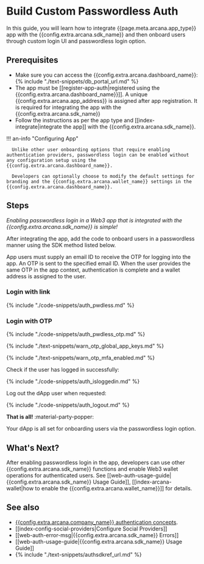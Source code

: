 # Build Custom Passwordless Auth

In this guide, you will learn how to integrate {{page.meta.arcana.app_type}} app with the {{config.extra.arcana.sdk_name}} and then onboard users through custom login UI and passwordless login option.

## Prerequisites

* Make sure you can access the {{config.extra.arcana.dashboard_name}}: {% include "./text-snippets/db_portal_url.md" %}
* The app must be [[register-app-auth|registered using the {{config.extra.arcana.dashboard_name}}]]. A unique {{config.extra.arcana.app_address}} is assigned after app registration. It is required for integrating the app with the {{config.extra.arcana.sdk_name}}
* Follow the instructions as per the app type and [[index-integrate|integrate the app]] with the {{config.extra.arcana.sdk_name}}.

!!! an-info "Configuring App"

      Unlike other user onboarding options that require enabling authentication providers, passwordless login can be enabled without any configuration setup using the {{config.extra.arcana.dashboard_name}}.

      Developers can optionally choose to modify the default settings for branding and the {{config.extra.arcana.wallet_name}} settings in the {{config.extra.arcana.dashboard_name}}.

## Steps

*Enabling passwordless login in a Web3 app that is integrated with the {{config.extra.arcana.sdk_name}} is simple!*

After integrating the app, add the code to onboard users in a passwordless manner using the SDK method listed below. 

App users must supply an email ID to receive the OTP for logging into the app. An OTP is sent to the specified email ID. When the user provides the same OTP in the app context, authentication is complete and a wallet address is assigned to the user.

### Login with link

{% include "./code-snippets/auth_pwdless.md" %}

### Login with OTP

{% include "./code-snippets/auth_pwdless_otp.md" %}

{% include "./text-snippets/warn_otp_global_app_keys.md" %}

{% include "./text-snippets/warn_otp_mfa_enabled.md" %}

Check if the user has logged in successfully:

{% include "./code-snippets/auth_isloggedin.md" %}

Log out the dApp user when requested:
    
{% include "./code-snippets/auth_logout.md" %}

**That is all!**  :material-party-popper:

Your dApp is all set for onboarding users via the passwordless login option.

## What's Next?

After enabling passwordless login in the app, developers can use other {{config.extra.arcana.sdk_name}} functions and enable Web3 wallet operations for authenticated users. See [[web-auth-usage-guide|{{config.extra.arcana.sdk_name}} Usage Guide]], [[index-arcana-wallet|how to enable the {{config.extra.arcana.wallet_name}}]] for details.

## See also

* [{{config.extra.arcana.company_name}} authentication concepts]({{page.meta.arcana.root_rel_path}}/concepts/authtype/arcanaauth.md).
* [[index-config-social-providers|Configure Social Providers]]
* [[web-auth-error-msg|{{config.extra.arcana.sdk_name}} Errors]]
* [[web-auth-usage-guide|{{config.extra.arcana.sdk_name}} Usage Guide]]
* {% include "./text-snippets/authsdkref_url.md" %}
